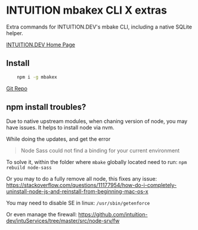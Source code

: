 
# INTUITION  mbakex CLI X extras


Extra commands for INTUITION.DEV's mbake CLI, including a native SQLite helper.


[INTUITION.DEV Home Page](https://www.INTUITION.DEV)

## Install


```sh
    npm i -g mbakex
```

[Git Repo](http://git.metabake.net)


## npm install troubles?

Due to native upstream modules, when chaning version of node, you may have issues. It helps to install node via nvm. 


While doing the updates, and get the error 
> Node Sass could not find a binding for your current environment


To solve it, within the folder where `mbake` globally located need to run:
`npm rebuild node-sass`

Or you may to do a fully remove all node, this fixes any issue:
https://stackoverflow.com/questions/11177954/how-do-i-completely-uninstall-node-js-and-reinstall-from-beginning-mac-os-x


You may need to disable SE in linux:
` /usr/sbin/getenforce `


Or even manage the firewall: https://github.com/intuition-dev/intuServices/tree/master/src/node-srv/fw


